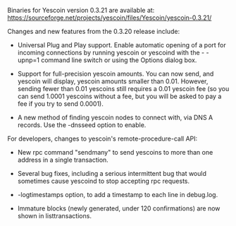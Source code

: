 Binaries for Yescoin version 0.3.21 are available at:
  https://sourceforge.net/projects/yescoin/files/Yescoin/yescoin-0.3.21/

Changes and new features from the 0.3.20 release include:

* Universal Plug and Play support.  Enable automatic opening of a port for incoming connections by running yescoin or yescoind with the - -upnp=1 command line switch or using the Options dialog box.

* Support for full-precision yescoin amounts.  You can now send, and yescoin will display, yescoin amounts smaller than 0.01.  However, sending fewer than 0.01 yescoins still requires a 0.01 yescoin fee (so you can send 1.0001 yescoins without a fee, but you will be asked to pay a fee if you try to send 0.0001).

* A new method of finding yescoin nodes to connect with, via DNS A records. Use the -dnsseed option to enable.

For developers, changes to yescoin's remote-procedure-call API:

* New rpc command "sendmany" to send yescoins to more than one address in a single transaction.

* Several bug fixes, including a serious intermittent bug that would sometimes cause yescoind to stop accepting rpc requests. 

* -logtimestamps option, to add a timestamp to each line in debug.log.

* Immature blocks (newly generated, under 120 confirmations) are now shown in listtransactions.
